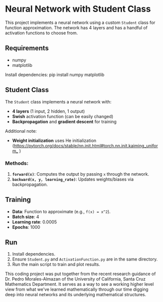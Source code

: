 # Neural Network with Student Class

This project implements a neural network using a custom `Student` class for function approximation. The network has 4 layers and has a handful of activation functions to choose from.

## Requirements

- numpy
- matplotlib

Install dependencies:
pip install numpy matplotlib

## Student Class

The `Student` class implements a neural network with:
- **4 layers** (1 input, 2 hidden, 1 output)
- **Swish** activation function (can be easily changed)
- **Backpropagation** and **gradient descent** for training

Additional note:
- **Weight initialization** uses He initialization (<https://pytorch.org/docs/stable/nn.init.html#torch.nn.init.kaiming_uniform_>
)

### Methods:
1. **`forward(x)`**: Computes the output by passing `x` through the network.
2. **`backward(x, y, learning_rate)`**: Updates weights/biases via backpropagation.

## Training

- **Data**: Function to approximate (e.g., `f(x) = x^2`).
- **Batch size**: 4
- **Learning rate**: 0.0005
- **Epochs**: 1000

## Run

1. Install dependencies.
2. Ensure `Student.py` and `ActivationFunction.py` are in the same directory.
3. Run the main script to train and plot results.

This coding project was put together from the recent research guidance of Dr. Pedro Morales-Almazan of the University of California, Santa Cruz Mathematics Department. It serves as a way to see a working higher level view from what we've learned mathematically through our time digging deep into neural networks and its underlying mathematical structures.